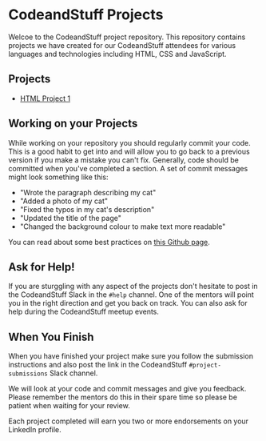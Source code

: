 # CodeandStuff Projects

Welcoe to the CodeandStuff project repository. This repository contains projects we have created for our CodeandStuff attendees for various languages and technologies including HTML, CSS and JavaScript.

## Projects

* [HTML Project 1](https://github.com/codeandstuff-manchester/Projects/blob/master/html/html-project-1/html-project-1.md)

## Working on your Projects

While working on your repository you should regularly commit your code. This is a good habit to get into and will allow you to go back to a previous version if you make a mistake you can't fix. Generally, code should be committed when you've completed a section. A set of commit messages might look something like this:

* "Wrote the paragraph describing my cat"
* "Added a photo of my cat"
* "Fixed the typos in my cat's description"
* "Updated the title of the page"
* "Changed the background colour to make text more readable"

You can read about some best practices on [this Github page](https://github.com/trein/dev-best-practices/wiki/Git-Commit-Best-Practices).

## Ask for Help!

If you are sturggling with any aspect of the projects don't hesitate to post in the CodeandStuff Slack in the ```#help``` channel. One of the mentors will point you in the right direction and get you back on track. You can also ask for help during the CodeandStuff meetup events.

## When You Finish

When you have finished your project make sure you follow the submission instructions and also post the link in the CodeandStuff ```#project-submissions``` Slack channel.

We will look at your code and commit messages and give you feedback. Please remember the mentors do this in their spare time so please be patient when waiting for your review.

Each project completed will earn you two or more endorsements on your LinkedIn profile.

